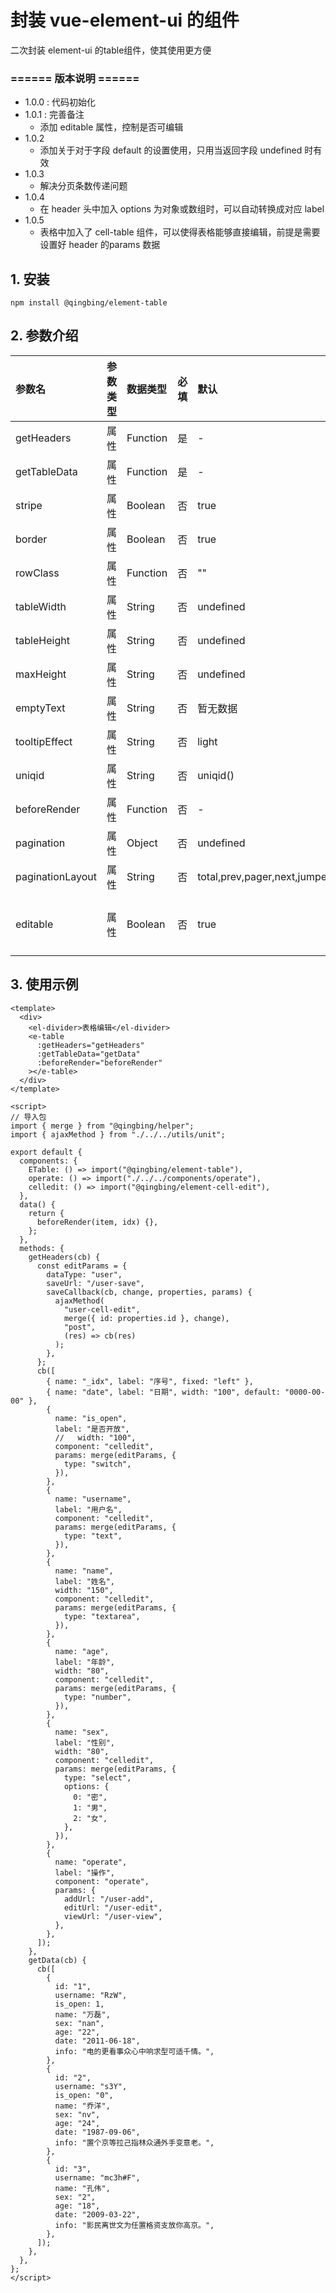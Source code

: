 # 封装 vue-element-ui 的组件
二次封装 element-ui 的table组件，使其使用更方便

### ====== 版本说明 ======
- 1.0.0 : 代码初始化
- 1.0.1 : 完善备注
  - 添加 editable 属性，控制是否可编辑
- 1.0.2
  - 添加关于对于字段 default 的设置使用，只用当返回字段 undefined 时有效
- 1.0.3
  - 解决分页条数传递问题
- 1.0.4
  - 在 header 头中加入 options 为对象或数组时，可以自动转换成对应 label
- 1.0.5
  - 表格中加入了 cell-table 组件，可以使得表格能够直接编辑，前提是需要设置好 header 的params 数据

## 1. 安装
```
npm install @qingbing/element-table
```

## 2. 参数介绍

| 参数名 | 参数类型 | 数据类型 | 必填 | 默认 | 描述 |
|:---|:---|:---|:---|:---|:---|
| getHeaders | 属性 | Function | 是 | - | 获取标题栏 |
| getTableData | 属性 | Function | 是 | - | 获取数据 |
| stripe | 属性 | Boolean | 否 | true | table 是否带斑马纹 |
| border | 属性 | Boolean | 否 | true | table 边框表格 |
| rowClass | 属性 | Function | 否 | "" | table 行添加 class |
| tableWidth | 属性 | String | 否 | undefined | table 宽度 |
| tableHeight | 属性 | String | 否 | undefined | table 高度 |
| maxHeight | 属性 | String | 否 | undefined | table 最大高度 |
| emptyText | 属性 | String | 否 | 暂无数据 | 空数据时显示的文本内容 |
| tooltipEffect | 属性 | String | 否 | light | tooltip effect 属性，dark/light |
| uniqid | 属性 | String | 否 | uniqid() | 组件唯一标志符 |
| beforeRender | 属性 | Function | 否 | - | 数据渲染前的处理函数 |
| pagination | 属性 | Object | 否 | undefined | 分页信息 |
| paginationLayout | 属性 | String | 否 | total,prev,pager,next,jumper | 分页组件布局 |
| editable | 属性 | Boolean | 否 | true | 可编辑，需要结合组件 @qingbing/element-cell-edit 使用 |

## 3. 使用示例
```vue
<template>
  <div>
    <el-divider>表格编辑</el-divider>
    <e-table
      :getHeaders="getHeaders"
      :getTableData="getData"
      :beforeRender="beforeRender"
    ></e-table>
  </div>
</template>

<script>
// 导入包
import { merge } from "@qingbing/helper";
import { ajaxMethod } from "./../../utils/unit";

export default {
  components: {
    ETable: () => import("@qingbing/element-table"),
    operate: () => import("./../../components/operate"),
    celledit: () => import("@qingbing/element-cell-edit"),
  },
  data() {
    return {
      beforeRender(item, idx) {},
    };
  },
  methods: {
    getHeaders(cb) {
      const editParams = {
        dataType: "user",
        saveUrl: "/user-save",
        saveCallback(cb, change, properties, params) {
          ajaxMethod(
            "user-cell-edit",
            merge({ id: properties.id }, change),
            "post",
            (res) => cb(res)
          );
        },
      };
      cb([
        { name: "_idx", label: "序号", fixed: "left" },
        { name: "date", label: "日期", width: "100", default: "0000-00-00" },
        {
          name: "is_open",
          label: "是否开放",
          //   width: "100",
          component: "celledit",
          params: merge(editParams, {
            type: "switch",
          }),
        },
        {
          name: "username",
          label: "用户名",
          component: "celledit",
          params: merge(editParams, {
            type: "text",
          }),
        },
        {
          name: "name",
          label: "姓名",
          width: "150",
          component: "celledit",
          params: merge(editParams, {
            type: "textarea",
          }),
        },
        {
          name: "age",
          label: "年龄",
          width: "80",
          component: "celledit",
          params: merge(editParams, {
            type: "number",
          }),
        },
        {
          name: "sex",
          label: "性别",
          width: "80",
          component: "celledit",
          params: merge(editParams, {
            type: "select",
            options: {
              0: "密",
              1: "男",
              2: "女",
            },
          }),
        },
        {
          name: "operate",
          label: "操作",
          component: "operate",
          params: {
            addUrl: "/user-add",
            editUrl: "/user-edit",
            viewUrl: "/user-view",
          },
        },
      ]);
    },
    getData(cb) {
      cb([
        {
          id: "1",
          username: "RzW",
          is_open: 1,
          name: "万磊",
          sex: "nan",
          age: "22",
          date: "2011-06-18",
          info: "电的更看事众心中响求型可适千情。",
        },
        {
          id: "2",
          username: "s3Y",
          is_open: "0",
          name: "乔洋",
          sex: "nv",
          age: "24",
          date: "1987-09-06",
          info: "置个京等拉己指林众通外手变意老。",
        },
        {
          id: "3",
          username: "mc3h#F",
          name: "孔伟",
          sex: "2",
          age: "18",
          date: "2009-03-22",
          info: "影民离世文为任置格资支放你高京。",
        },
      ]);
    },
  },
};
</script>
```

